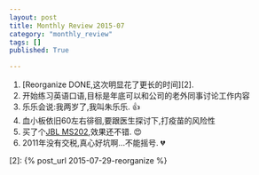 ```yaml
---
layout: post
title: Monthly Review 2015-07
category: "monthly_review"
tags: []
published: True

---
```


1. [Reorganize DONE,这次明显花了更长的时间][2]. 
2. 开始练习英语口语,目标是年底可以和公司的老外同事讨论工作内容
3. 乐乐会说:我两岁了,我叫朱乐乐. :+1:
4. 血小板依旧60左右徘徊,要跟医生探讨下,打疫苗的风险性
5. 买了个[JBL MS202][1],效果还不错. :heart_eyes:
6. 2011年没有交税,真心好坑啊...不能摇号. :broken_heart:

[1]: http://item.jd.com/1579035.html
[2]: {% post_url 2015-07-29-reorganize %}